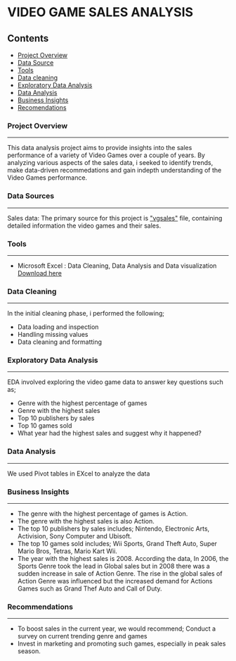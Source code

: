 # VIDEO GAME SALES ANALYSIS

## Contents

- [Project Overview](#project-overview)
- [Data Source](#data-source)
- [Tools](#tools)
- [Data cleaning](#data-cleaning)
- [Exploratory Data Analysis](#exploratory-data-analysis)
- [Data Analysis](#data-analysis)
- [Business Insights](#busineess-insights)
- [Recomendations](#recommendations)

### Project Overview
---
This data analysis project aims to provide insights into the sales performance of a variety of Video Games over a couple of years. By analyzing various aspects of the sales data, i seeked to identify trends, make data-driven recommedations and gain indepth understanding of the Video Games performance.



### Data Sources
---
Sales data: The primary source for this project is ["vgsales"](https://docs.google.com/spreadsheets/d/1ZZbMyam63KBjDOK_Mc25NxyJvOt8v0Mv5ZxPMvHRjxA/edit?usp=drive_link) file, containing detailed information the video games and their sales.

### Tools
---
- Microsoft Excel : Data Cleaning, Data Analysis and  Data visualization
  [Download here](https://www.microsoft.com)

### Data Cleaning
---
In the initial cleaning phase, i performed the following;
- Data loading and inspection
- Handling missing values
- Data cleaning and formatting

### Exploratory Data Analysis
---
EDA involved exploring the video game data to answer key questions such as;
- Genre with the highest percentage of games
- Genre with the highest sales
- Top 10 publishers by sales
- Top 10 games sold
- What year had the highest sales and suggest why it happened?

### Data Analysis
---
We used Pivot tables in EXcel to analyze the data

### Business Insights
---
- The genre with the highest percentage of games is Action.
- The genre with the highest sales is also Action.
- The top 10 publishers by sales includes; Nintendo, Electronic Arts, Activision, Sony Computer and Ubisoft.
- The top 10 games sold includes; Wii Sports, Grand Theft Auto, Super Mario Bros, Tetras, Mario Kart Wii.
- The year with the highest sales is 2008. According the data, In 2006, the Sports Genre took the lead in Global sales but in 2008 there was a sudden increase in sale of Action Genre. The rise in the global sales of Action Genre was influenced but the increased demand for Actions Games such as Grand Thef Auto and Call of Duty.

### Recommendations
---
- To boost sales in the current year, we would recommend;
Conduct a survey on current trending genre and games 
- Invest in marketing and promoting such games, especially in peak sales season.








 
